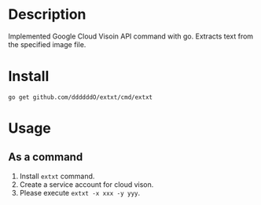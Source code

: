 # Description
Implemented Google Cloud Visoin API command with go.
Extracts text from the specified image file.

# Install

```
go get github.com/ddddddO/extxt/cmd/extxt
```

# Usage
## As a command
1. Install `extxt` command.
1. Create a service account for cloud vison.
1. Please execute `extxt -x xxx -y yyy`.
